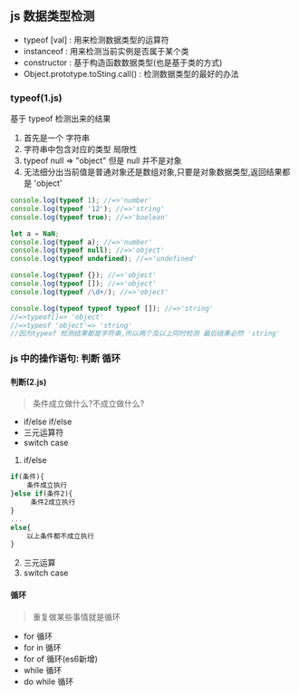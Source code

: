 ## js 数据类型检测

-   typeof [val] : 用来检测数据类型的运算符
-   instanceof : 用来检测当前实例是否属于某个类
-   constructor : 基于构造函数数据类型(也是基于类的方式)
-   Object.prototype.toSting.call() : 检测数据类型的最好的办法

### typeof(1.js)

基于 typeof 检测出来的结果

1. 首先是一个 字符串
2. 字符串中包含对应的类型
   局限性
3. typeof null => "object" 但是 null 并不是对象
4. 无法细分出当前值是普通对象还是数组对象,只要是对象数据类型,返回结果都是 'object'

```javascript
console.log(typeof 1); //=>'number'
console.log(typeof '12'); //=>'string'
console.log(typeof true); //=>'boolean'

let a = NaN;
console.log(typeof a); //=>'number'
console.log(typeof null); //=>'object'
console.log(typeof undefined); //=>'undefined'

console.log(typeof {}); //=>'object'
console.log(typeof []); //=>'object'
console.log(typeof /\d+/); //=>'object'

console.log(typeof typeof typeof []); //=>'string'
//=>typeof[]=> 'object'
//=>typeof 'object'=> 'string'
//因为typeof 检测结果都是字符串,所以两个及以上同时检测 最后结果必然 'string'
```

### js 中的操作语句: 判断 循环

#### 判断(2.js)

> 条件成立做什么?不成立做什么?

-   if/else if/else
-   三元运算符
-   switch case

1. if/else

```javascript
if(条件){
    条件成立执行
}else if(条件2){
     条件2成立执行
}
...
else{
    以上条件都不成立执行
}
```

2. 三元运算
3. switch case

####  循环
> 重复做某些事情就是循环
- for 循环
- for in 循环
- for of 循环(es6新增)
- while 循环
- do while 循环

